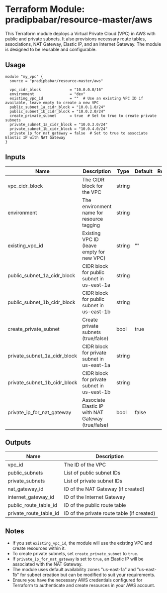 # Terraform Module: pradipbabar/resource-master/aws

This Terraform module deploys a Virtual Private Cloud (VPC) in AWS with public and private subnets. It also provisions necessary route tables, associations, NAT Gateway, Elastic IP, and an Internet Gateway. The module is designed to be reusable and configurable.

## Usage

```hcl
module "my_vpc" {
  source = "pradipbabar/resource-master/aws"

  vpc_cidr_block             = "10.0.0.0/16"
  environment                = "dev"
  existing_vpc_id            = ""  # Use an existing VPC ID if available, leave empty to create a new VPC
  public_subnet_1a_cidr_block = "10.0.1.0/24"
  public_subnet_1b_cidr_block = "10.0.2.0/24"
  create_private_subnet      = true  # Set to true to create private subnets
  private_subnet_1a_cidr_block = "10.0.3.0/24"
  private_subnet_1b_cidr_block = "10.0.4.0/24"
  private_ip_for_nat_gateway = false  # Set to true to associate Elastic IP with NAT Gateway
}
```

## Inputs

| Name                          | Description                                     | Type     | Default       | Required |
| ----------------------------- | ----------------------------------------------- | -------- | ------------- | :------: |
| vpc_cidr_block                | The CIDR block for the VPC                     | string   |               |   yes    |
| environment                   | The environment name for resource tagging      | string   |               |   yes    |
| existing_vpc_id               | Existing VPC ID (leave empty for new VPC)      | string   | ""            |    no    |
| public_subnet_1a_cidr_block  | CIDR block for public subnet in us-east-1a    | string   |               |   yes    |
| public_subnet_1b_cidr_block  | CIDR block for public subnet in us-east-1b    | string   |               |   yes    |
| create_private_subnet         | Create private subnets (true/false)            | bool     | true          |    no    |
| private_subnet_1a_cidr_block | CIDR block for private subnet in us-east-1a   | string   |               |    no    |
| private_subnet_1b_cidr_block | CIDR block for private subnet in us-east-1b   | string   |               |    no    |
| private_ip_for_nat_gateway    | Associate Elastic IP with NAT Gateway (true/false) | bool | false         |    no    |

## Outputs

| Name                  | Description                             |
| --------------------- | --------------------------------------- |
| vpc_id                | The ID of the VPC                       |
| public_subnets        | List of public subnet IDs               |
| private_subnets       | List of private subnet IDs              |
| nat_gateway_id        | ID of the NAT Gateway (if created)     |
| internet_gateway_id   | ID of the Internet Gateway              |
| public_route_table_id | ID of the public route table            |
| private_route_table_id| ID of the private route table (if created) |

## Notes

- If you set `existing_vpc_id`, the module will use the existing VPC and create resources within it.
- To create private subnets, set `create_private_subnet` to `true`.
- If `private_ip_for_nat_gateway` is set to `true`, an Elastic IP will be associated with the NAT Gateway.
- The module uses default availability zones "us-east-1a" and "us-east-1b" for subnet creation but can be modified to suit your requirements.
- Ensure you have the necessary AWS credentials configured for Terraform to authenticate and create resources in your AWS account.